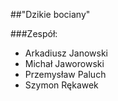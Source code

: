 ##"Dzikie bociany"


###Zespół:
* Arkadiusz Janowski
* Michał Jaworowski
* Przemysław Paluch
* Szymon Rękawek
